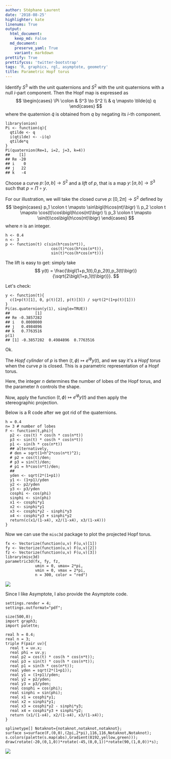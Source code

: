 ```yaml
---
author: Stéphane Laurent
date: '2018-08-25'
highlighter: kate
linenums: True
output:
  html_document:
    keep_md: False
  md_document:
    preserve_yaml: True
    variant: markdown
prettify: True
prettifycss: 'twitter-bootstrap'
tags: 'R, graphics, rgl, asymptote, geometry'
title: Parametric Hopf torus
---
```


Identify $S^3$ with the unit quaternions and $S^2$ with the unit
quaternions with a null $i$-part component. Then the Hopf map is
expressed as $$
\begin{cases} \Pi \colon & S^3  \to S^2 \\ 
& q  \mapsto \tilde{q} q \end{cases}
$$ where the quaternion $\tilde{q}$ is obtained from $q$ by negating its
$i$-th component.

``` {.r}
library(onion)
Pi <- function(q){
  qtilde <- q
  i(qtilde) <- -i(q)
  qtilde*q
}
Pi(quaternion(Re=1, i=2, j=3, k=4))
##    [1]
## Re -20
## i    0
## j   22
## k   -4
```

Choose a curve $p \colon [a,b] \to S^2$ and a *lift* of $p$, that is a
map $y \colon [a,b] \to S^3$ such that $p = \Pi \circ y$.

For our illustration, we will take the closed curve
$p \colon [0,2\pi] \to S^2$ defined by $$
\begin{cases}
p_1 \colon t \mapsto \sin\bigl(h\cos(nt)\bigr) \\
p_2 \colon t \mapsto \cos(t)\cos\bigl(h\cos(nt)\bigr) \\
p_3 \colon t \mapsto \sin(t)\cos\bigl(h\cos(nt)\bigr)
\end{cases}
$$ where $n$ is an integer.

``` {.r}
h <- 0.4
n <- 3
p <- function(t) c(sin(h*cos(n*t)),
                    cos(t)*cos(h*cos(n*t)),
                    sin(t)*cos(h*cos(n*t)))
```

The lift is easy to get: simply take $$
y(t) = \frac{\bigl(1+p_1(t),0,p_2(t),p_3(t)\bigr)}{\sqrt{2\bigl(1+p_1(t)\bigr)}}.
$$

Let's check:

``` {.r}
y <- function(t){
  c(1+p(t)[1], 0, p(t)[2], p(t)[3]) / sqrt(2*(1+p(t)[1]))
}
Pi(as.quaternion(y(1), single=TRUE))
##           [1]
## Re -0.3857282
## i   0.0000000
## j   0.4984896
## k   0.7763516
p(1)
## [1] -0.3857282  0.4984896  0.7763516
```

Ok.

The *Hopf cylinder* of $p$ is then $(t,\phi) \mapsto e^{i\phi}y(t)$, and
we say it's a *Hopf torus* when the curve $p$ is closed. This is a
parametric representation of a Hopf torus.

Here, the integer $n$ determines the number of lobes of the Hopf torus,
and\
the parameter $h$ controls the shape.

Now, apply the function $(t,\phi) \mapsto e^{i\phi}y(t)$ and then apply
the\
stereographic projection.

Below is a R code after we got rid of the quaternions.

``` {.r}
h = 0.4
n= 3 # number of lobes
F <- function(t,phi){
  p2 <- cos(t) * cos(h * cos(n*t))
  p3 <- sin(t) * cos(h * cos(n*t))
  p1 <- sin(h * cos(n*t))
  ## alternatively, 
  # den = sqrt(1+h^2*cos(n*t)^2);
  # p2 = cos(t)/den;
  # p3 = sin(t)/den;
  # p1 = h*cos(n*t)/den;
  ##
  yden <- sqrt(2*(1+p1))
  y1 <- (1+p1)/yden
  y2 <- p2/yden
  y3 <- p3/yden
  cosphi <- cos(phi)
  sinphi <- sin(phi)
  x1 <- cosphi*y1
  x2 <- sinphi*y1
  x3 <- cosphi*y2 - sinphi*y3
  x4 <- cosphi*y3 + sinphi*y2  
  return(c(x1/(1-x4), x2/(1-x4), x3/(1-x4)))
}
```

Now we can use the `misc3d` package to plot the projected Hopf torus.

``` {.r}
fx <- Vectorize(function(u,v) F(u,v)[1])
fy <- Vectorize(function(u,v) F(u,v)[2])
fz <- Vectorize(function(u,v) F(u,v)[3])
library(misc3d)
parametric3d(fx, fy, fz, 
             umin = 0, umax= 2*pi, 
             vmin = 0, vmax = 2*pi, 
             n = 300, color = "red")
```

![](figures/HopfTorus_blog.png)

Since I like Asymptote, I also provide the Asymptote code.

``` {.c}
settings.render = 4;
settings.outformat="pdf";

size(500,0);
import graph3;
import palette;

real h = 0.4;
real n = 3;
triple F(pair uv){
  real t = uv.x;
  real phi = uv.y;
  real p2 = cos(t) * cos(h * cos(n*t));
  real p3 = sin(t) * cos(h * cos(n*t));
  real p1 = sin(h * cos(n*t));
  real yden = sqrt(2*(1+p1));
  real y1 = (1+p1)/yden;
  real y2 = p2/yden;
  real y3 = p3/yden;
  real cosphi = cos(phi);
  real sinphi = sin(phi);
  real x1 = cosphi*y1;
  real x2 = sinphi*y1;
  real x3 = cosphi*y2 - sinphi*y3;
  real x4 = cosphi*y3 + sinphi*y2;  
  return (x1/(1-x4), x2/(1-x4), x3/(1-x4));
}

splinetype[] Notaknot={notaknot,notaknot,notaknot};
surface s=surface(F,(0,0),(2pi,2*pi),116,116,Notaknot,Notaknot);
s.colors(palette(s.map(abs),Gradient(8192,yellow,green)));
draw(rotate(-20,(0,1,0))*rotate(-45,(0,0,1))*rotate(90,(1,0,0))*s);
```

![](figures/HopfTorusParametric00_k1_R.png)
